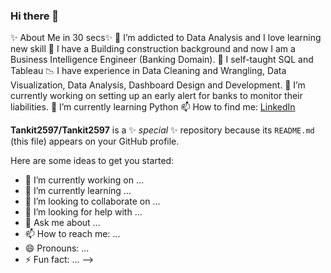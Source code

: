 ### Hi there 👋

✨ About Me in 30 secs✨
👀 I’m addicted to Data Analysis and I love learning new skill
💉 I have a Building construction background and now I am a Business Intelligence Engineer (Banking Domain).
🌱 I self-taught SQL and Tableau
📉 I have experience in Data Cleaning and Wrangling, Data Visualization, Data Analysis, Dashboard Design and Development.
🔭 I’m currently working on setting up an early alert for banks to monitor their liabilities.
🌱 I’m currently learning Python
📫 How to find me: [LinkedIn](https://www.linkedin.com/in/ankittiwari2597/)


**Tankit2597/Tankit2597** is a ✨ _special_ ✨ repository because its `README.md` (this file) appears on your GitHub profile.

Here are some ideas to get you started:

- 🔭 I’m currently working on ...
- 🌱 I’m currently learning ...
- 👯 I’m looking to collaborate on ...
- 🤔 I’m looking for help with ...
- 💬 Ask me about ...
- 📫 How to reach me: ...
- 😄 Pronouns: ...
- ⚡ Fun fact: ...
-->
